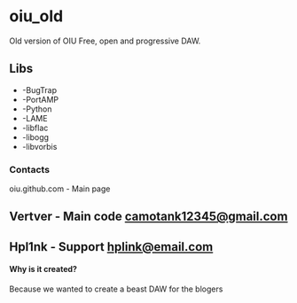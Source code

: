 # oiu_old

Old version of OIU
Free, open and progressive DAW.

## Libs
* -BugTrap
* -PortAMP
* -Python
* -LAME
* -libflac
* -libogg
* -libvorbis

### Contacts
oiu.github.com - Main page

Vertver - Main code <camotank12345@gmail.com>
---
Hpl1nk - Support <hplink@email.com>
---

#### Why is it created?

Because we wanted to create a beast DAW for the blogers
